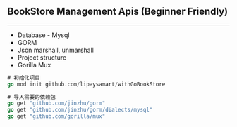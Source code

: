 ## BookStore Management Apis (Beginner Friendly)
___
* Database - Mysql
* GORM
* Json marshall, unmarshall
* Project structure
* Gorilla Mux

```go
# 初始化项目
go mod init github.com/lipaysamart/withGoBookStore

# 导入需要的依赖包
go get "github.com/jinzhu/gorm"
go get "github.com/jinzhu/gorm/dialects/mysql"
go get "github.com/gorilla/mux"
```